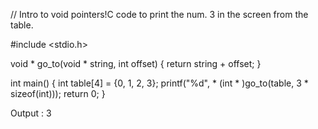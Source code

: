 // Intro to void pointers!C code to print the num. 3 in the screen from the table.

#include <stdio.h>

void * go_to(void * string, int offset) {
    return string + offset;
}

int main() {
    int table[4] = {0, 1, 2, 3};
    printf("%d", * (int * )go_to(table, 3 * sizeof(int)));
    return 0;
}

Output : 3 
